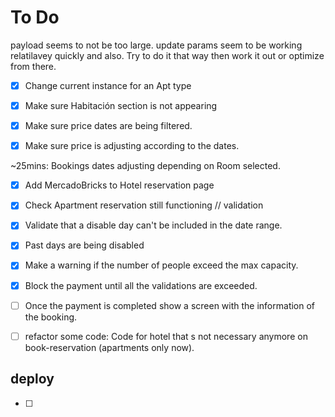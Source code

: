 # To Do

payload seems to not be too large. update params seem to be working relatilavey quickly and also. Try to do it that way then work it out or optimize from there.

- [x] Change current instance for an Apt type
- [x] Make sure Habitación section is not appearing
- [x] Make sure price dates are being filtered.
- [x] Make sure price is adjusting according to the dates.


~25mins: Bookings dates adjusting depending on Room selected.
- [x] Add MercadoBricks to Hotel reservation page
- [x] Check Apartment reservation still functioning
// validation
- [x] Validate that a disable day can't be included in the date range.
- [x] Past days are being disabled 
- [x] Make a warning if the number of people exceed the max capacity.
- [x] Block the payment until all the validations are exceeded.
- [ ] Once the payment is completed show a screen with the information of the booking.

- [ ] refactor some code: Code for hotel that s not necessary anymore on book-reservation (apartments only now).


## deploy
- [ ] 
